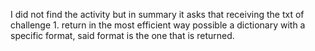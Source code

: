 I did not find the activity but in summary it asks that receiving the txt of challenge 1. return in the most efficient way possible a dictionary with a specific format, said format is the one that is returned.
